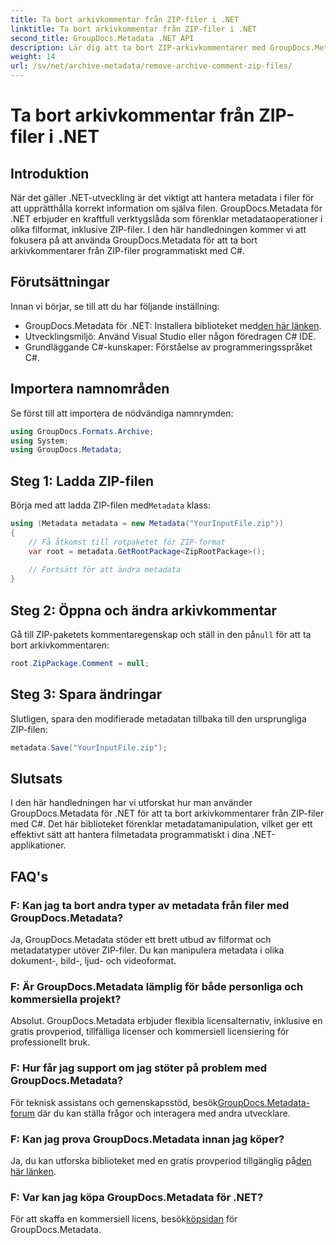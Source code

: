 ```yaml
---
title: Ta bort arkivkommentar från ZIP-filer i .NET
linktitle: Ta bort arkivkommentar från ZIP-filer i .NET
second_title: GroupDocs.Metadata .NET API
description: Lär dig att ta bort ZIP-arkivkommentarer med GroupDocs.Metadata for .NET. Förbättra dina metadatahanteringsfärdigheter.
weight: 14
url: /sv/net/archive-metadata/remove-archive-comment-zip-files/
---
```


# Ta bort arkivkommentar från ZIP-filer i .NET

## Introduktion
När det gäller .NET-utveckling är det viktigt att hantera metadata i filer för att upprätthålla korrekt information om själva filen. GroupDocs.Metadata för .NET erbjuder en kraftfull verktygslåda som förenklar metadataoperationer i olika filformat, inklusive ZIP-filer. I den här handledningen kommer vi att fokusera på att använda GroupDocs.Metadata för att ta bort arkivkommentarer från ZIP-filer programmatiskt med C#. 
## Förutsättningar
Innan vi börjar, se till att du har följande inställning:
-  GroupDocs.Metadata för .NET: Installera biblioteket med[den här länken](https://releases.groupdocs.com/metadata/net/).
- Utvecklingsmiljö: Använd Visual Studio eller någon föredragen C# IDE.
- Grundläggande C#-kunskaper: Förståelse av programmeringsspråket C#.

## Importera namnområden
Se först till att importera de nödvändiga namnrymden:
```csharp
using GroupDocs.Formats.Archive;
using System;
using GroupDocs.Metadata;
```

## Steg 1: Ladda ZIP-filen
 Börja med att ladda ZIP-filen med`Metadata` klass:
```csharp
using (Metadata metadata = new Metadata("YourInputFile.zip"))
{
    // Få åtkomst till rotpaketet för ZIP-format
    var root = metadata.GetRootPackage<ZipRootPackage>();
    
    // Fortsätt för att ändra metadata
}
```
## Steg 2: Öppna och ändra arkivkommentar
Gå till ZIP-paketets kommentaregenskap och ställ in den på`null` för att ta bort arkivkommentaren:
```csharp
root.ZipPackage.Comment = null;
```
## Steg 3: Spara ändringar
Slutligen, spara den modifierade metadatan tillbaka till den ursprungliga ZIP-filen:
```csharp
metadata.Save("YourInputFile.zip");
```

## Slutsats
I den här handledningen har vi utforskat hur man använder GroupDocs.Metadata för .NET för att ta bort arkivkommentarer från ZIP-filer med C#. Det här biblioteket förenklar metadatamanipulation, vilket ger ett effektivt sätt att hantera filmetadata programmatiskt i dina .NET-applikationer.

## FAQ's
### F: Kan jag ta bort andra typer av metadata från filer med GroupDocs.Metadata?
Ja, GroupDocs.Metadata stöder ett brett utbud av filformat och metadatatyper utöver ZIP-filer. Du kan manipulera metadata i olika dokument-, bild-, ljud- och videoformat.
### F: Är GroupDocs.Metadata lämplig för både personliga och kommersiella projekt?
Absolut. GroupDocs.Metadata erbjuder flexibla licensalternativ, inklusive en gratis provperiod, tillfälliga licenser och kommersiell licensiering för professionellt bruk.
### F: Hur får jag support om jag stöter på problem med GroupDocs.Metadata?
 För teknisk assistans och gemenskapsstöd, besök[GroupDocs.Metadata-forum](https://forum.groupdocs.com/c/metadata/14) där du kan ställa frågor och interagera med andra utvecklare.
### F: Kan jag prova GroupDocs.Metadata innan jag köper?
 Ja, du kan utforska biblioteket med en gratis provperiod tillgänglig på[den här länken](https://releases.groupdocs.com/).
### F: Var kan jag köpa GroupDocs.Metadata för .NET?
 För att skaffa en kommersiell licens, besök[köpsidan](https://purchase.groupdocs.com/buy) för GroupDocs.Metadata.